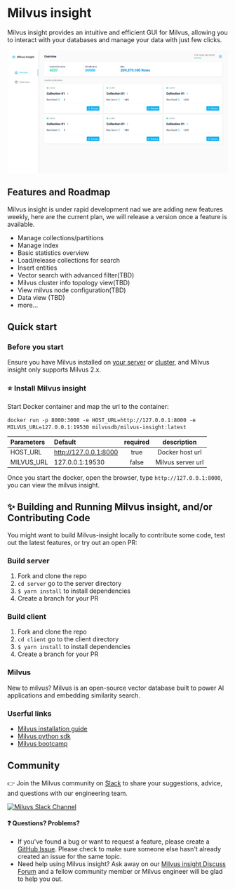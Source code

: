 # Milvus insight

Milvus insight provides an intuitive and efficient GUI for Milvus, allowing you to interact with your databases and manage your data with just few clicks.

<img src="./.github/images/screenshot.png" alt="Miluvs insight" />

## Features and Roadmap
Milvus insight is under rapid development nad we are adding new features weekly, here are the current plan, we will release a version once a feature is available.
- Manage collections/partitions
- Manage index
- Basic statistics overview
- Load/release collections for search
- Insert entities
- Vector search with advanced filter(TBD)
- Milvus cluster info topology view(TBD)
- View milvus node configuration(TBD)
- Data view (TBD)
- more...

## Quick start

### Before you start

Ensure you have Milvus installed on [your server](https://milvus.io/docs/install_standalone-docker.md) or [cluster](https://milvus.io/docs/install_cluster-docker.md), and Milvus insight only supports Milvus 2.x.

### ⭐️ Install Milvus insight

Start Docker container and map the url to the container:

```code
docker run -p 8000:3000 -e HOST_URL=http://127.0.0.1:8000 -e MILVUS_URL=127.0.0.1:19530 milvusdb/milvus-insight:latest
```

| Parameters | Default               | required |    description    |
| :--------- | :-------------------- | :------: | :---------------: |
| HOST_URL   | http://127.0.0.1:8000 |   true   |  Docker host url  |
| MILVUS_URL | 127.0.0.1:19530       |  false   | Milvus server url |

Once you start the docker, open the browser, type `http://127.0.0.1:8000`, you can view the milvus insight.

## ✨ Building and Running Milvus insight, and/or Contributing Code

You might want to build Milvus-insight locally to contribute some code, test out the latest features, or try
out an open PR:

### Build server

1. Fork and clone the repo
2. `cd server` go to the server directory
3. `$ yarn install` to install dependencies
4. Create a branch for your PR

### Build client

1. Fork and clone the repo
2. `cd client` go to the client directory
3. `$ yarn install` to install dependencies
4. Create a branch for your PR

### Milvus

New to milvus? Milvus is an open-source vector database built to power AI applications and embedding similarity search.

### Userful links

- [Milvus installation guide](https://milvus.io/docs/v2.0.0/install_standalone-docker.md)
- [Milvus python sdk](https://milvus.io/docs/v2.0.0/explore_pymilvus.md)
- [Milvus bootcamp](https://milvus.io/bootcamp)

## Community

👉 Join the Milvus community on [Slack](https://join.slack.com/t/milvusio/shared_invite/zt-e0u4qu3k-bI2GDNys3ZqX1YCJ9OM~GQ) to share your suggestions, advice, and questions with our engineering team.

<a href="https://join.slack.com/t/milvusio/shared_invite/zt-e0u4qu3k-bI2GDNys3ZqX1YCJ9OM~GQ">
    <img src="https://zillizstorage.blob.core.windows.net/zilliz-assets/zilliz-assets/assets/readme_slack_4a07c4c92f.png" alt="Miluvs Slack Channel"  height="150" width="500">
</a>

#### ❓ Questions? Problems?

- If you've found a bug or want to request a feature, please create a [GitHub Issue](https://github.com/milvus-io/milvus-insight/issues/new/choose).
  Please check to make sure someone else hasn't already created an issue for the same topic.
- Need help using Milvus insight? Ask away on our [Milvus insight Discuss Forum](https://github.com/milvus-io/milvus-insight/discussions) and a fellow community member or
  Milvus engineer will be glad to help you out.

[milvus-doc]: https://milvus.io/docs/home
[nestjs]: https://docs.nestjs.com/
